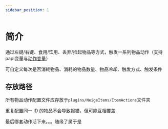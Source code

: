 ```yaml
---
sidebar_position: 1
---
```


# 简介

通过左键/右键、食用/饮用、丢弃/捡起物品等方式，触发一系列物品动作（支持papi变量与[动作变量](../物品/物品动作/动作变量.md)）


可自定义每次是否消耗物品、消耗的物品数量、物品冷却、触发方式、触发条件

## 存放路径

所有物品动作配置文件应存放于`plugins/NeigeItems/ItemActions`文件夹


重复配置同一 ID 的物品不会导致报错，但可能互相覆盖


最后哪套动作活下来。。。随缘了属于是
